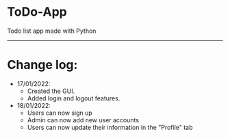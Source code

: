 # ToDo-App
Todo list app made with Python
___________________________________________
# Change log:
- 17/01/2022: 
  - Created the GUI.
  - Added login and logout features.
- 18/01/2022:
  - Users can now sign up
  - Admin can now add new user accounts
  - Users can now update their information in the "Profile" tab